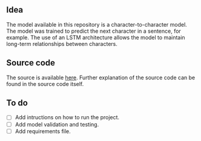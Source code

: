 ## Idea

The model available in this repository is a character-to-character model. The model was trained to predict the next character in a sentence, for example. The use of an LSTM architecture allows the model to maintain long-term relationships between characters.


## Source code

The source is available [here](./src). Further explanation of the source code can be found in the source code itself.


## To do

- [ ] Add intructions on how to run the project.
- [ ] Add model validation and testing.
- [ ] Add requirements file.